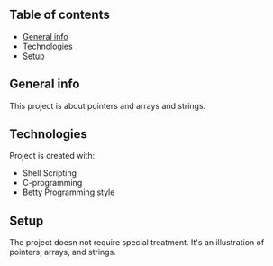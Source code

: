 ## Table of contents
* [General info](#general-info)
* [Technologies](#technologies)
* [Setup](#setup)

## General info
This project is about pointers and arrays and strings.

## Technologies
Project is created with:
* Shell Scripting
* C-programming
* Betty Programming style

## Setup
The project doesn not require special treatment.
It's an illustration of pointers, arrays, and strings.